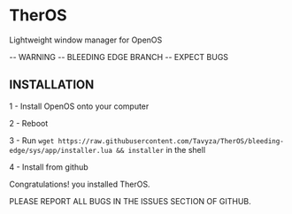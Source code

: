 # TherOS
Lightweight window manager for OpenOS

-- WARNING -- BLEEDING EDGE BRANCH -- EXPECT BUGS

## INSTALLATION

1 - Install OpenOS onto your computer

2 - Reboot

3 - Run ```wget https://raw.githubusercontent.com/Tavyza/TherOS/bleeding-edge/sys/app/installer.lua && installer``` in the shell

4 - Install from github

Congratulations! you installed TherOS.

PLEASE REPORT ALL BUGS IN THE ISSUES SECTION OF GITHUB.
